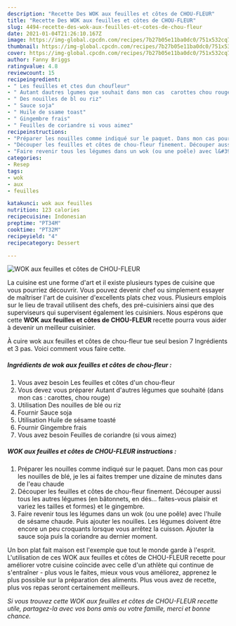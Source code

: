 ```yaml
---
description: "Recette Des WOK aux feuilles et côtes de CHOU-FLEUR"
title: "Recette Des WOK aux feuilles et côtes de CHOU-FLEUR"
slug: 4494-recette-des-wok-aux-feuilles-et-cotes-de-chou-fleur
date: 2021-01-04T21:26:10.167Z
image: https://img-global.cpcdn.com/recipes/7b27b05e11ba0dc0/751x532cq70/wok-aux-feuilles-et-cotes-de-chou-fleur-photo-principale-de-la-recette.jpg
thumbnail: https://img-global.cpcdn.com/recipes/7b27b05e11ba0dc0/751x532cq70/wok-aux-feuilles-et-cotes-de-chou-fleur-photo-principale-de-la-recette.jpg
cover: https://img-global.cpcdn.com/recipes/7b27b05e11ba0dc0/751x532cq70/wok-aux-feuilles-et-cotes-de-chou-fleur-photo-principale-de-la-recette.jpg
author: Fanny Briggs
ratingvalue: 4.8
reviewcount: 15
recipeingredient:
- " Les feuilles et ctes dun choufleur"
- " Autant dautres lgumes que souhait dans mon cas  carottes chou rouge"
- " Des nouilles de bl ou riz"
- " Sauce soja"
- " Huile de ssame toast"
- " Gingembre frais"
- " Feuilles de coriandre si vous aimez"
recipeinstructions:
- "Préparer les nouilles comme indiqué sur le paquet. Dans mon cas pour les nouilles de blé, je les ai faites tremper une dizaine de minutes dans de l&#39;eau chaude"
- "Découper les feuilles et côtes de chou-fleur finement. Découper aussi tous les autres légumes (en bâtonnets, en dés... faites-vous plaisir et variez les tailles et formes) et le gingembre."
- "Faire revenir tous les légumes dans un wok (ou une poêle) avec l&#39;huile de sésame chaude. Puis ajouter les nouilles. Les légumes doivent être encore un peu croquants lorsque vous arrêtez la cuisson. Ajouter la sauce soja puis la coriandre au dernier moment."
categories:
- Resep
tags:
- wok
- aux
- feuilles

katakunci: wok aux feuilles 
nutrition: 123 calories
recipecuisine: Indonesian
preptime: "PT34M"
cooktime: "PT32M"
recipeyield: "4"
recipecategory: Dessert

---
```



![WOK aux feuilles et côtes de CHOU-FLEUR](https://img-global.cpcdn.com/recipes/7b27b05e11ba0dc0/751x532cq70/wok-aux-feuilles-et-cotes-de-chou-fleur-photo-principale-de-la-recette.jpg)

La cuisine est une forme d'art et il existe plusieurs types de cuisine que vous pourriez découvrir. Vous pouvez devenir chef ou simplement essayer de maîtriser l'art de cuisiner d'excellents plats chez vous. Plusieurs emplois sur le lieu de travail utilisent des chefs, des pré-cuisiniers ainsi que des superviseurs qui supervisent également les cuisiniers. Nous espérons que cette <strong> WOK aux feuilles et côtes de CHOU-FLEUR </strong> recette pourra vous aider à devenir un meilleur cuisinier.

<!--inarticleads1-->

À cuire wok aux feuilles et côtes de chou-fleur tue seul besion 7 Ingrédients et 3 pas. Voici comment vous faire cette.

##### Ingrédients de wok aux feuilles et côtes de chou-fleur :

1. Vous avez besoin  Les feuilles et côtes d&#39;un chou-fleur
1. Vous devez vous préparer  Autant d&#39;autres légumes que souhaité (dans mon cas : carottes, chou rouge)
1. Utilisation  Des nouilles de blé ou riz
1. Fournir  Sauce soja
1. Utilisation  Huile de sésame toasté
1. Fournir  Gingembre frais
1. Vous avez besoin  Feuilles de coriandre (si vous aimez)




<!--inarticleads2-->

##### WOK aux feuilles et côtes de CHOU-FLEUR instructions :

1. Préparer les nouilles comme indiqué sur le paquet. Dans mon cas pour les nouilles de blé, je les ai faites tremper une dizaine de minutes dans de l&#39;eau chaude
1. Découper les feuilles et côtes de chou-fleur finement. Découper aussi tous les autres légumes (en bâtonnets, en dés... faites-vous plaisir et variez les tailles et formes) et le gingembre.
1. Faire revenir tous les légumes dans un wok (ou une poêle) avec l&#39;huile de sésame chaude. Puis ajouter les nouilles. Les légumes doivent être encore un peu croquants lorsque vous arrêtez la cuisson. Ajouter la sauce soja puis la coriandre au dernier moment.




<!--inarticleads1-->

<p>
Un bon plat fait maison est l'exemple que tout le monde garde à l'esprit. L'utilisation de ces WOK aux feuilles et côtes de CHOU-FLEUR recette pour améliorer votre cuisine coïncide avec celle d'un athlète qui continue de s'entraîner - plus vous le faites, mieux vous vous améliorez, apprenez le plus possible sur la préparation des aliments. Plus vous avez de recette, plus vos repas seront certainement meilleurs.
</p>

<p>
<i>Si vous trouvez cette WOK aux feuilles et côtes de CHOU-FLEUR recette utile, partagez-la avec vos bons amis ou votre famille, merci et bonne chance.</i>
</p>
